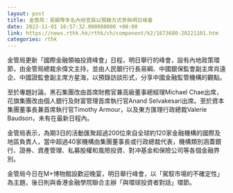 ```yaml
---
layout: post
title: 金管局：易綱等多名內地官員以預錄方式參與明日峰會
date: 2022-11-01 16:57:32.000000000 +08:00
link: https://news.rthk.hk/rthk/ch/component/k2/1673680-20221101.htm
categories: rthk
---
```


金管局更新「國際金融領袖投資峰會」日程，明日舉行的峰會，設有內地政策環節，由金管局總裁余偉文主持，並由人民銀行行長易綱、中國銀保監會副主席肖遠企、中國證監會副主席方星海，以預錄訪談形式，分享中國金融監管機構的觀點。

至於專題討論，黑石集團改由首席財務官兼高級董事總經理Michael Chae出席，花旗集團改由個人銀行及財富管理首席執行官Anand Selvakesari出席。至於資本集團董事長兼首席執行官Timothy Armour，以及東方匯理行政總裁Valerie Baudson，未有在最新日程內。

金管局表示，為期3日的活動匯聚超過200位來自全球約120家金融機構的國際及地區負責人，當中超過40家機構由集團董事長或行政總裁代表，機構類別涵蓋銀行、證券、資產管理、私募股權和風險投資、對冲基金和保險公司等各個金融界別。

金管局今日在M+博物館設歡迎晚宴，明日舉行峰會，以「駕馭市場的不確定性」為主題，後日則與香港金融學院聯合主辦「與環球投資者對話」環節。
